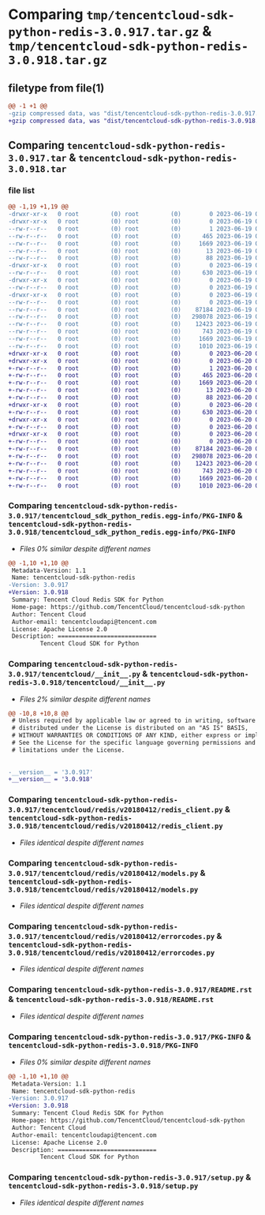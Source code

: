 # Comparing `tmp/tencentcloud-sdk-python-redis-3.0.917.tar.gz` & `tmp/tencentcloud-sdk-python-redis-3.0.918.tar.gz`

## filetype from file(1)

```diff
@@ -1 +1 @@
-gzip compressed data, was "dist/tencentcloud-sdk-python-redis-3.0.917.tar", last modified: Mon Jun 19 00:31:03 2023, max compression
+gzip compressed data, was "dist/tencentcloud-sdk-python-redis-3.0.918.tar", last modified: Tue Jun 20 02:46:15 2023, max compression
```

## Comparing `tencentcloud-sdk-python-redis-3.0.917.tar` & `tencentcloud-sdk-python-redis-3.0.918.tar`

### file list

```diff
@@ -1,19 +1,19 @@
-drwxr-xr-x   0 root         (0) root         (0)        0 2023-06-19 00:31:03.000000 tencentcloud-sdk-python-redis-3.0.917/
-drwxr-xr-x   0 root         (0) root         (0)        0 2023-06-19 00:31:03.000000 tencentcloud-sdk-python-redis-3.0.917/tencentcloud_sdk_python_redis.egg-info/
--rw-r--r--   0 root         (0) root         (0)        1 2023-06-19 00:31:03.000000 tencentcloud-sdk-python-redis-3.0.917/tencentcloud_sdk_python_redis.egg-info/dependency_links.txt
--rw-r--r--   0 root         (0) root         (0)      465 2023-06-19 00:31:03.000000 tencentcloud-sdk-python-redis-3.0.917/tencentcloud_sdk_python_redis.egg-info/SOURCES.txt
--rw-r--r--   0 root         (0) root         (0)     1669 2023-06-19 00:31:03.000000 tencentcloud-sdk-python-redis-3.0.917/tencentcloud_sdk_python_redis.egg-info/PKG-INFO
--rw-r--r--   0 root         (0) root         (0)       13 2023-06-19 00:31:03.000000 tencentcloud-sdk-python-redis-3.0.917/tencentcloud_sdk_python_redis.egg-info/top_level.txt
--rw-r--r--   0 root         (0) root         (0)       88 2023-06-19 00:31:03.000000 tencentcloud-sdk-python-redis-3.0.917/setup.cfg
-drwxr-xr-x   0 root         (0) root         (0)        0 2023-06-19 00:31:03.000000 tencentcloud-sdk-python-redis-3.0.917/tencentcloud/
--rw-r--r--   0 root         (0) root         (0)      630 2023-06-19 00:31:03.000000 tencentcloud-sdk-python-redis-3.0.917/tencentcloud/__init__.py
-drwxr-xr-x   0 root         (0) root         (0)        0 2023-06-19 00:31:03.000000 tencentcloud-sdk-python-redis-3.0.917/tencentcloud/redis/
--rw-r--r--   0 root         (0) root         (0)        0 2023-06-19 00:31:03.000000 tencentcloud-sdk-python-redis-3.0.917/tencentcloud/redis/__init__.py
-drwxr-xr-x   0 root         (0) root         (0)        0 2023-06-19 00:31:03.000000 tencentcloud-sdk-python-redis-3.0.917/tencentcloud/redis/v20180412/
--rw-r--r--   0 root         (0) root         (0)        0 2023-06-19 00:31:03.000000 tencentcloud-sdk-python-redis-3.0.917/tencentcloud/redis/v20180412/__init__.py
--rw-r--r--   0 root         (0) root         (0)    87184 2023-06-19 00:31:03.000000 tencentcloud-sdk-python-redis-3.0.917/tencentcloud/redis/v20180412/redis_client.py
--rw-r--r--   0 root         (0) root         (0)   298078 2023-06-19 00:31:03.000000 tencentcloud-sdk-python-redis-3.0.917/tencentcloud/redis/v20180412/models.py
--rw-r--r--   0 root         (0) root         (0)    12423 2023-06-19 00:31:03.000000 tencentcloud-sdk-python-redis-3.0.917/tencentcloud/redis/v20180412/errorcodes.py
--rw-r--r--   0 root         (0) root         (0)      743 2023-06-19 00:31:03.000000 tencentcloud-sdk-python-redis-3.0.917/README.rst
--rw-r--r--   0 root         (0) root         (0)     1669 2023-06-19 00:31:03.000000 tencentcloud-sdk-python-redis-3.0.917/PKG-INFO
--rw-r--r--   0 root         (0) root         (0)     1010 2023-06-19 00:31:03.000000 tencentcloud-sdk-python-redis-3.0.917/setup.py
+drwxr-xr-x   0 root         (0) root         (0)        0 2023-06-20 02:46:15.000000 tencentcloud-sdk-python-redis-3.0.918/
+drwxr-xr-x   0 root         (0) root         (0)        0 2023-06-20 02:46:15.000000 tencentcloud-sdk-python-redis-3.0.918/tencentcloud_sdk_python_redis.egg-info/
+-rw-r--r--   0 root         (0) root         (0)        1 2023-06-20 02:46:15.000000 tencentcloud-sdk-python-redis-3.0.918/tencentcloud_sdk_python_redis.egg-info/dependency_links.txt
+-rw-r--r--   0 root         (0) root         (0)      465 2023-06-20 02:46:15.000000 tencentcloud-sdk-python-redis-3.0.918/tencentcloud_sdk_python_redis.egg-info/SOURCES.txt
+-rw-r--r--   0 root         (0) root         (0)     1669 2023-06-20 02:46:15.000000 tencentcloud-sdk-python-redis-3.0.918/tencentcloud_sdk_python_redis.egg-info/PKG-INFO
+-rw-r--r--   0 root         (0) root         (0)       13 2023-06-20 02:46:15.000000 tencentcloud-sdk-python-redis-3.0.918/tencentcloud_sdk_python_redis.egg-info/top_level.txt
+-rw-r--r--   0 root         (0) root         (0)       88 2023-06-20 02:46:15.000000 tencentcloud-sdk-python-redis-3.0.918/setup.cfg
+drwxr-xr-x   0 root         (0) root         (0)        0 2023-06-20 02:46:15.000000 tencentcloud-sdk-python-redis-3.0.918/tencentcloud/
+-rw-r--r--   0 root         (0) root         (0)      630 2023-06-20 02:46:15.000000 tencentcloud-sdk-python-redis-3.0.918/tencentcloud/__init__.py
+drwxr-xr-x   0 root         (0) root         (0)        0 2023-06-20 02:46:15.000000 tencentcloud-sdk-python-redis-3.0.918/tencentcloud/redis/
+-rw-r--r--   0 root         (0) root         (0)        0 2023-06-20 02:46:15.000000 tencentcloud-sdk-python-redis-3.0.918/tencentcloud/redis/__init__.py
+drwxr-xr-x   0 root         (0) root         (0)        0 2023-06-20 02:46:15.000000 tencentcloud-sdk-python-redis-3.0.918/tencentcloud/redis/v20180412/
+-rw-r--r--   0 root         (0) root         (0)        0 2023-06-20 02:46:15.000000 tencentcloud-sdk-python-redis-3.0.918/tencentcloud/redis/v20180412/__init__.py
+-rw-r--r--   0 root         (0) root         (0)    87184 2023-06-20 02:46:15.000000 tencentcloud-sdk-python-redis-3.0.918/tencentcloud/redis/v20180412/redis_client.py
+-rw-r--r--   0 root         (0) root         (0)   298078 2023-06-20 02:46:15.000000 tencentcloud-sdk-python-redis-3.0.918/tencentcloud/redis/v20180412/models.py
+-rw-r--r--   0 root         (0) root         (0)    12423 2023-06-20 02:46:15.000000 tencentcloud-sdk-python-redis-3.0.918/tencentcloud/redis/v20180412/errorcodes.py
+-rw-r--r--   0 root         (0) root         (0)      743 2023-06-20 02:46:15.000000 tencentcloud-sdk-python-redis-3.0.918/README.rst
+-rw-r--r--   0 root         (0) root         (0)     1669 2023-06-20 02:46:15.000000 tencentcloud-sdk-python-redis-3.0.918/PKG-INFO
+-rw-r--r--   0 root         (0) root         (0)     1010 2023-06-20 02:46:15.000000 tencentcloud-sdk-python-redis-3.0.918/setup.py
```

### Comparing `tencentcloud-sdk-python-redis-3.0.917/tencentcloud_sdk_python_redis.egg-info/PKG-INFO` & `tencentcloud-sdk-python-redis-3.0.918/tencentcloud_sdk_python_redis.egg-info/PKG-INFO`

 * *Files 0% similar despite different names*

```diff
@@ -1,10 +1,10 @@
 Metadata-Version: 1.1
 Name: tencentcloud-sdk-python-redis
-Version: 3.0.917
+Version: 3.0.918
 Summary: Tencent Cloud Redis SDK for Python
 Home-page: https://github.com/TencentCloud/tencentcloud-sdk-python
 Author: Tencent Cloud
 Author-email: tencentcloudapi@tencent.com
 License: Apache License 2.0
 Description: ============================
         Tencent Cloud SDK for Python
```

### Comparing `tencentcloud-sdk-python-redis-3.0.917/tencentcloud/__init__.py` & `tencentcloud-sdk-python-redis-3.0.918/tencentcloud/__init__.py`

 * *Files 2% similar despite different names*

```diff
@@ -10,8 +10,8 @@
 # Unless required by applicable law or agreed to in writing, software
 # distributed under the License is distributed on an "AS IS" BASIS,
 # WITHOUT WARRANTIES OR CONDITIONS OF ANY KIND, either express or implied.
 # See the License for the specific language governing permissions and
 # limitations under the License.
 
 
-__version__ = '3.0.917'
+__version__ = '3.0.918'
```

### Comparing `tencentcloud-sdk-python-redis-3.0.917/tencentcloud/redis/v20180412/redis_client.py` & `tencentcloud-sdk-python-redis-3.0.918/tencentcloud/redis/v20180412/redis_client.py`

 * *Files identical despite different names*

### Comparing `tencentcloud-sdk-python-redis-3.0.917/tencentcloud/redis/v20180412/models.py` & `tencentcloud-sdk-python-redis-3.0.918/tencentcloud/redis/v20180412/models.py`

 * *Files identical despite different names*

### Comparing `tencentcloud-sdk-python-redis-3.0.917/tencentcloud/redis/v20180412/errorcodes.py` & `tencentcloud-sdk-python-redis-3.0.918/tencentcloud/redis/v20180412/errorcodes.py`

 * *Files identical despite different names*

### Comparing `tencentcloud-sdk-python-redis-3.0.917/README.rst` & `tencentcloud-sdk-python-redis-3.0.918/README.rst`

 * *Files identical despite different names*

### Comparing `tencentcloud-sdk-python-redis-3.0.917/PKG-INFO` & `tencentcloud-sdk-python-redis-3.0.918/PKG-INFO`

 * *Files 0% similar despite different names*

```diff
@@ -1,10 +1,10 @@
 Metadata-Version: 1.1
 Name: tencentcloud-sdk-python-redis
-Version: 3.0.917
+Version: 3.0.918
 Summary: Tencent Cloud Redis SDK for Python
 Home-page: https://github.com/TencentCloud/tencentcloud-sdk-python
 Author: Tencent Cloud
 Author-email: tencentcloudapi@tencent.com
 License: Apache License 2.0
 Description: ============================
         Tencent Cloud SDK for Python
```

### Comparing `tencentcloud-sdk-python-redis-3.0.917/setup.py` & `tencentcloud-sdk-python-redis-3.0.918/setup.py`

 * *Files identical despite different names*

